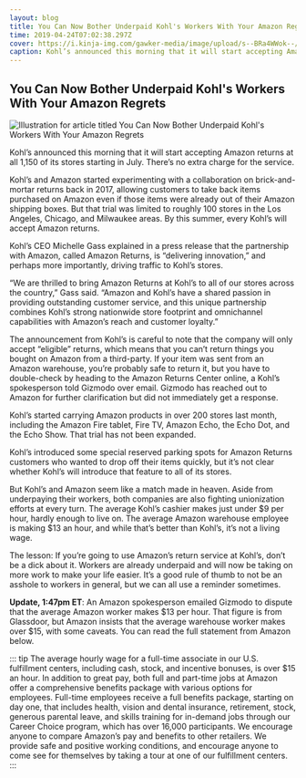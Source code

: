 ```yaml
---
layout: blog
title: You Can Now Bother Underpaid Kohl's Workers With Your Amazon Regrets
time: 2019-04-24T07:02:38.297Z
cover: https://i.kinja-img.com/gawker-media/image/upload/s--BRa4WWok--/c_scale,dpr_2.0,f_auto,fl_progressive,q_80,w_800/njbitggbegn6za41j5w7.jpg
caption: Kohl’s announced this morning that it will start accepting Amazon returns at all 1,150 of its stores starting in July. There’s no extra charge for the service.
---
```


## You Can Now Bother Underpaid Kohl's Workers With Your Amazon Regrets

![Illustration for article titled You Can Now Bother Underpaid Kohl's Workers With Your Amazon Regrets](https://i.kinja-img.com/gawker-media/image/upload/s--BRa4WWok--/c_scale,dpr_2.0,f_auto,fl_progressive,q_80,w_800/njbitggbegn6za41j5w7.jpg)

Kohl’s announced this morning that it will start accepting Amazon returns at all 1,150 of its stores starting in July. There’s no extra charge for the service.

Kohl’s and Amazon started experimenting with a collaboration on brick-and-mortar returns back in 2017, allowing customers to take back items purchased on Amazon even if those items were already out of their Amazon shipping boxes. But that trial was limited to roughly 100 stores in the Los Angeles, Chicago, and Milwaukee areas. By this summer, every Kohl’s will accept Amazon returns.

Kohl’s CEO Michelle Gass explained in a press release that the partnership with Amazon, called Amazon Returns, is “delivering innovation,” and perhaps more importantly, driving traffic to Kohl’s stores.

“We are thrilled to bring Amazon Returns at Kohl’s to all of our stores across the country,” Gass said. “Amazon and Kohl’s have a shared passion in providing outstanding customer service, and this unique partnership combines Kohl’s strong nationwide store footprint and omnichannel capabilities with Amazon’s reach and customer loyalty.”

The announcement from Kohl’s is careful to note that the company will only accept “eligible” returns, which means that you can’t return things you bought on Amazon from a third-party. If your item was sent from an Amazon warehouse, you’re probably safe to return it, but you have to double-check by heading to the Amazon Returns Center online, a Kohl’s spokesperson told Gizmodo over email. Gizmodo has reached out to Amazon for further clarification but did not immediately get a response.

Kohl’s started carrying Amazon products in over 200 stores last month, including the Amazon Fire tablet, Fire TV, Amazon Echo, the Echo Dot, and the Echo Show. That trial has not been expanded.

Kohl’s introduced some special reserved parking spots for Amazon Returns customers who wanted to drop off their items quickly, but it’s not clear whether Kohl’s will introduce that feature to all of its stores.

But Kohl’s and Amazon seem like a match made in heaven. Aside from underpaying their workers, both companies are also fighting unionization efforts at every turn. The average Kohl’s cashier makes just under $9 per hour, hardly enough to live on. The average Amazon warehouse employee is making $13 an hour, and while that’s better than Kohl’s, it’s not a living wage.

The lesson: If you’re going to use Amazon’s return service at Kohl’s, don’t be a dick about it. Workers are already underpaid and will now be taking on more work to make your life easier. It’s a good rule of thumb to not be an asshole to workers in general, but we can all use a reminder sometimes.

**Update, 1:47pm ET**: An Amazon spokesperson emailed Gizmodo to dispute that the average Amazon worker makes $13 per hour. That figure is from Glassdoor, but Amazon insists that the average warehouse worker makes over $15, with some caveats. You can read the full statement from Amazon below.

::: tip
The average hourly wage for a full-time associate in our U.S. fulfillment centers, including cash, stock, and incentive bonuses, is over \$15 an hour. In addition to great pay, both full and part-time jobs at Amazon offer a comprehensive benefits package with various options for employees. Full-time employees receive a full benefits package, starting on day one, that includes health, vision and dental insurance, retirement, stock, generous parental leave, and skills training for in-demand jobs through our Career Choice program, which has over 16,000 participants. We encourage anyone to compare Amazon’s pay and benefits to other retailers. We provide safe and positive working conditions, and encourage anyone to come see for themselves by taking a tour at one of our fulfillment centers.
:::
